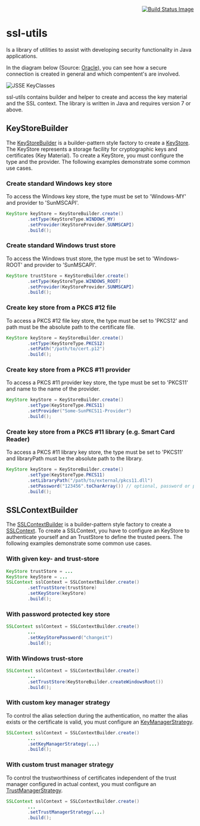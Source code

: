 <p align="right">
  <a href="https://travis-ci.org/j3t/ssl-utils">
    <img src="https://travis-ci.org/j3t/ssl-utils.svg?branch=master" alt="Build Status Image"/>
  </a>
</p>

# ssl-utils
Is a library of utilities to assist with developing security functionality in Java applications.

In the diagram below (Source: [Oracle](http://docs.oracle.com/javase/7/docs/technotes/guides/security/jsse/JSSERefGuide.html)), you can see how a secure connection is created in general and which compentent's are involved.

![JSSE KeyClasses](http://docs.oracle.com/javase/7/docs/technotes/guides/security/jsse/classes1.jpg)

ssl-utils contains builder and helper to create and access the key material and the SSL context. The library is written in Java and requires version 7 or above.

## KeyStoreBuilder
The [KeyStoreBuilder](https://github.com/j3t/ssl-utils/blob/master/src/main/java/com/github/j3t/ssl/utils/KeyStoreBuilder.java) is a builder-pattern style factory to create a [KeyStore](http://docs.oracle.com/javase/7/docs/api/java/security/KeyStore.html). The KeyStore represents a storage facility for cryptographic keys and certificates (Key Material). To create a KeyStore, you must configure the type and the provider. The following examples demonstrate some common use cases.

### Create standard Windows key store
To access the Windows key store, the type must be set to 'Windows-MY' and provider to 'SunMSCAPI'.
```java
KeyStore keyStore = KeyStoreBuilder.create()
		.setType(KeyStoreType.WINDOWS_MY)
		.setProvider(KeyStoreProvider.SUNMSCAPI)
		.build();
```

### Create standard Windows trust store
To access the Windows trust store, the type must be set to 'Windows-ROOT' and provider to 'SunMSCAPI'.
```java
KeyStore trustStore = KeyStoreBuilder.create()
		.setType(KeyStoreType.WINDOWS_ROOT)
		.setProvider(KeyStoreProvider.SUNMSCAPI)
		.build();
```

### Create key store from a PKCS #12 file
To access a PKCS #12 file key store, the type must be set to 'PKCS12' and path must be the absolute path to the certificate file.
```java
KeyStore keyStore = KeyStoreBuilder.create()
		.setType(KeyStoreType.PKCS12)
		.setPath("/path/to/cert.p12")
		.build();
```

### Create key store from a PKCS #11 provider
To access a PKCS #11 provider key store, the type must be set to 'PKCS11' and name to the name of the provider.
```java
KeyStore keyStore = KeyStoreBuilder.create()
		.setType(KeyStoreType.PKCS11)
		.setProvider("Some-SunPKCS11-Provider")
		.build();
```

### Create key store from a PKCS #11 library (e.g. Smart Card Reader)
To access a PKCS #11 library key store, the type must be set to 'PKCS11' and libraryPath must be the absolute path to the library.
```java
KeyStore keyStore = KeyStoreBuilder.create()
		.setType(KeyStoreType.PKCS11)
		.setLibraryPath("/path/to/external/pkcs11.dll")
		.setPassword("123456".toCharArray()) // optional, password or pin to access the store
		.build();
```

## SSLContextBuilder
The [SSLContextBuilder](https://github.com/j3t/ssl-utils/blob/master/src/main/java/com/github/j3t/ssl/utils/SSLContextBuilder.java) is a builder-pattern style factory to create a [SSLContext](http://docs.oracle.com/javase/7/docs/api/javax/net/ssl/SSLContext.html). To create a SSLContext, you have to configure an KeyStore to authenticate yourself and an TrustStore to define the trusted peers. The following examples demonstrate some common use cases.

### With given key- and trust-store
```java
KeyStore trustStore = ...
KeyStore keyStore = ...
SSLContext sslContext = SSLContextBuilder.create()
		.setTrustStore(trustStore)
		.setKeyStore(keyStore)
		.build();
```

### With password protected key store
```java
SSLContext sslContext = SSLContextBuilder.create()
		...
		.setKeyStorePassword("changeit")
		.build();
```

### With Windows trust-store
```java
SSLContext sslContext = SSLContextBuilder.create()
		...
		.setTrustStore(KeyStoreBuilder.createWindowsRoot())
		.build();
```

### With custom key manager strategy
To control the alias selection during the authentication, no matter the alias exists or the certificate is valid, you must configure an [KeyManagerStrategy](https://github.com/j3t/ssl-utils/blob/master/src/main/java/com/github/j3t/ssl/utils/strategy/KeyManagerStrategy.java).
```java
SSLContext sslContext = SSLContextBuilder.create()
		...
		.setKeyManagerStrategy(...)
		.build();
```

### With custom trust manager strategy
To control the trustworthiness of certificates independent of the trust manager configured in actual context, you must configure an [TrustManagerStrategy](https://github.com/j3t/ssl-utils/blob/master/src/main/java/com/github/j3t/ssl/utils/strategy/TrustManagerStrategy.java).
```java
SSLContext sslContext = SSLContextBuilder.create()
		...
		.setTrustManagerStrategy(...)
		.build();
```
